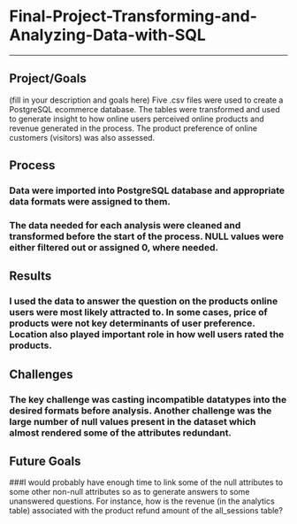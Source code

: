 # Final-Project-Transforming-and-Analyzing-Data-with-SQL
---

## Project/Goals
(fill in your description and goals here)
Five .csv files were used to create a PostgreSQL ecommerce database. The tables were transformed and used to generate insight to how online users perceived online products and revenue generated in the process. The product preference of online customers (visitors) was also assessed.

## Process
### Data were imported into PostgreSQL database and appropriate data formats were assigned to them.

### The data needed for each analysis were cleaned and transformed before the start of the process. NULL values were either filtered out or assigned 0, where needed.

## Results
### I used the data to answer the question on the products online users were most likely attracted to. In some cases, price of products were not key determinants of user preference. Location also played important role in how well users rated the products.

## Challenges 
### The key challenge was casting incompatible datatypes into the desired formats before analysis. Another challenge was the large number of null values present in the dataset which almost rendered some of the attributes redundant.

## Future Goals
###I would probably have enough time to link some of the null attributes to some other non-null attributes so as to generate answers to some unanswered questions. For instance, how is the revenue (in the analytics table) associated with the product refund amount of the all_sessions table?
